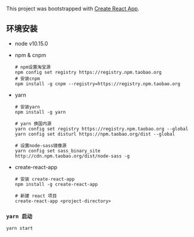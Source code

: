 This project was bootstrapped with [Create React App](https://github.com/facebook/create-react-app).

## 环境安装

- node v10.15.0

- npm & cnpm

    ```$xslt
    # npm设置淘宝源
    npm config set registry https://registry.npm.taobao.org
    # 安装cnpm
    npm install -g cnpm --registry=https://registry.npm.taobao.org
    ```

- yarn

    ```$xslt
    # 安装yarn
    npm install -g yarn
    
    # yarn 换国内源
    yarn config set registry https://registry.npm.taobao.org --global
    yarn config set disturl https://npm.taobao.org/dist --global
    
    # 设置node-sass镜像源
    yarn config set sass_binary_site http://cdn.npm.taobao.org/dist/node-sass -g
    ```
- create-react-app

    ```$xslt
    # 安装 create-react-app
    npm install -g create-react-app
    
    # 新建 react 项目
    create-react-app <project-directory>
    ```

### `yarn 启动`

```$xslt
yarn start
```

